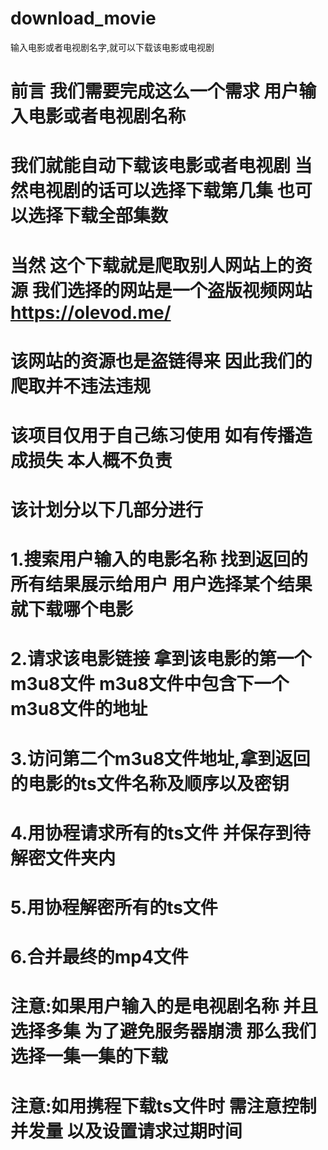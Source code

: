 # download_movie
输入电影或者电视剧名字,就可以下载该电影或电视剧
# 前言 我们需要完成这么一个需求 用户输入电影或者电视剧名称
# 我们就能自动下载该电影或者电视剧 当然电视剧的话可以选择下载第几集 也可以选择下载全部集数
# 当然 这个下载就是爬取别人网站上的资源 我们选择的网站是一个盗版视频网站 https://olevod.me/
# 该网站的资源也是盗链得来 因此我们的爬取并不违法违规
# 该项目仅用于自己练习使用 如有传播造成损失 本人概不负责

# 该计划分以下几部分进行
# 1.搜索用户输入的电影名称 找到返回的所有结果展示给用户 用户选择某个结果就下载哪个电影
# 2.请求该电影链接 拿到该电影的第一个m3u8文件 m3u8文件中包含下一个m3u8文件的地址
# 3.访问第二个m3u8文件地址,拿到返回的电影的ts文件名称及顺序以及密钥
# 4.用协程请求所有的ts文件 并保存到待解密文件夹内
# 5.用协程解密所有的ts文件
# 6.合并最终的mp4文件
# 注意:如果用户输入的是电视剧名称 并且选择多集 为了避免服务器崩溃 那么我们选择一集一集的下载
# 注意:如用携程下载ts文件时 需注意控制并发量 以及设置请求过期时间
